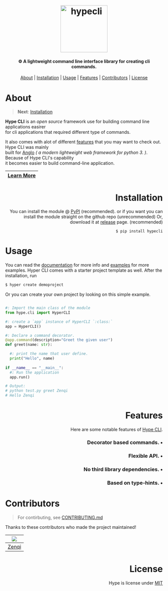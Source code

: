 <h1 align="center">
  <img src="https://raw.githubusercontent.com/serumstudio/hype.cli/main/images/hypecli.png" height="150" alt="hypecli">
</h1>

<h4 align="center">⚙ A lightweight command line interface library for creating cli commands.</h4>

<p align="center">
  <a href="#about">About</a> | 
  <a href="#installation">Installation</a> | 
  <a href="#usage">Usage</a> | 
  <a href="#features">Features</a> | 
  <a href="#contributors">Contributors</a> |
  <a href="#license">License</a>
</p>

# About

> **Next**: [Installation](https://github.com/serumstudio/anglo#installation) 

**Hype CLI** is an *open source* framework use for building command line applications easirer <br>
for cli applications that required different type of commands.

It also comes with alot of different [features](https://github.com/serumstudio/hype.cli#features) that you may want to check out. Hype CLI was mainly <br>
built for [Anglo](https://github.com/serumstudio/anglo) *( a modern lightweight web framework for python 3. )*. Because of Hype CLI's capability <br>
it becomes easier to build command-line application.

| [Learn More](https://serum.studio/hypecli)|
|-------|


<div align="right" id="installation">
  <h1> Installation </h1>
  <p>You can install the module @ <a href="https://pypi.org/project/hypecli/">PyPI</a> (recommended). or if you want you can install the module straight on the github repo (unrecommended)
    Or, download it at <a href="">release</a> page. (recommended)</p>
  <pre><code>$ pip install hypecli</code></pre>
</div>

# Usage
You can read the [documentation]() for more info and [examples]() for more examples.
Hyper CLI comes with a starter project template as well. After the installation, run 
```bash
$ hyper create demoproject
```

Or you can create your own project by looking on this simple example.

```py

#: Import the main class of the module
from hype.cli import HyperCLI

#: create a `app` instance of HyperCLI `:class:`
app = HyperCLI()

#: Declare a command decorator.
@app.command(description="Greet the given user")
def greet(name: str):

  #: print the name that user define.
  print("Hello", name)
 
if __name__ == "__main__":
  #: Run the application
  app.run()

# Output:
# python test.py greet Zenqi
# Hello Zenqi
```

<div align="right" id="features">
  <h1> Features </h1>
  <p>Here are some notable features of <a href="https://github.com/serumstudio/hype.cli">Hype CLI</a>. </p>
  <h3>Decorator based commands. •</h3>
  <h3Easy to code •</h3>
  <h3>Flexible API. •</h3>
  <h3>No third library dependencies. •</h3>
  <h3>Based on type-hints. •</h3>
  
</div>

# Contributors
> For contirbuting, see [CONTRIBUTING.md](https://github.com/serumstudio/hype.cli/tree/main/CONTRIBUTING.md)

Thanks to these contributors who made the project maintained!

| ![](https://github.com/znqi.png?size=50)   |
|:-------------------------------------------:|
| [Zenqi](https://www.github.com/zenqii)     |

<div align="right" id="license">
  <h1> License </h1>
  <p> Hype is license under <a href="https://github.com/serumstudio/anglo/blob/main/LICENSE">MIT</a> </p>
</div>
